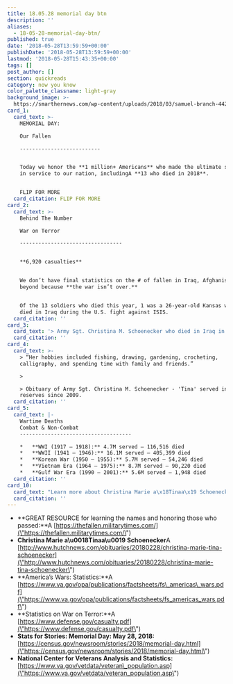 ```yaml
---
title: 18.05.28 memorial day btn
description: ''
aliases:
  - 18-05-28-memorial-day-btn/
published: true
date: '2018-05-28T13:59:59+00:00'
publishDate: '2018-05-28T13:59:59+00:00'
lastmod: '2018-05-28T15:43:35+00:00'
tags: []
post_author: []
section: quickreads
category: now you know
color_palette_classname: light-gray
background_image: >-
  https://smarthernews.com/wp-content/uploads/2018/03/samuel-branch-442129-unsplash-scaled.jpg
card_1:
  card_text: >-
    MEMORIAL DAY:  

    Our Fallen

    --------------------------


    Today we honor the **1 million+ Americans** who made the ultimate sacrifice
    in service to our nation, includingA **13 who died in 2018**.


    FLIP FOR MORE
  card_citation: FLIP FOR MORE
card_2:
  card_text: >-
    Behind The Number  

    War on Terror

    ---------------------------------


    **6,920 casualties**


    We don’t have final statistics on the # of fallen in Iraq, Afghanistan and
    beyond because **the war isn’t over.**


    Of the 13 soldiers who died this year, 1 was a 26-year-old Kansas woman. She
    died in Iraq during the U.S. fight against ISIS.
  card_citation: ''
card_3:
  card_text: '> Army Sgt. Christina M. Schoenecker who died in Iraq in February.'
  card_citation: ''
card_4:
  card_text: >-
    > “Her hobbies included fishing, drawing, gardening, crocheting,
    calligraphy, and spending time with family and friends.”

    > 

    > Obituary of Army Sgt. Christina M. Schoenecker - 'Tina' served in the Army
    reserves since 2009.
  card_citation: ''
card_5:
  card_text: |-
    Wartime Deaths  
    Combat & Non-Combat
    ------------------------------------

    *   **WWI (1917 – 1918):** 4.7M served – 116,516 died
    *   **WWII (1941 – 1946):** 16.1M served – 405,399 died
    *   **Korean War (1950 – 1955):** 5.7M served – 54,246 died
    *   **Vietnam Era (1964 – 1975):** 8.7M served – 90,220 died
    *   **Gulf War Era (1990 – 2001):** 5.6M served – 1,948 died
  card_citation: ''
card_10:
  card_text: "Learn more about Christina Marie a\x18Tinaa\x19 Schoenecker & the 12 others who died in service to our nation this year. Memorial Day honors those who died serving, specifically those who died in combat.\n\n[view sources](https://smarthernews.com/18-05-28-memorial-day-btn/)"
  card_citation: ''
---
```

*   **GREAT RESOURCE for learning the names and honoring those who passed:**A [https://thefallen.militarytimes.com/](\"https://thefallen.militarytimes.com/\")
*   **Christina Marie a\\u0018Tinaa\\u0019 Schoenecker**A [http://www.hutchnews.com/obituaries/20180228/christina-marie-tina-schoenecker](\"http://www.hutchnews.com/obituaries/20180228/christina-marie-tina-schoenecker\")
*   **America’s Wars: Statistics:**A [https://www.va.gov/opa/publications/factsheets/fs\_americas\_wars.pdf](\"https://www.va.gov/opa/publications/factsheets/fs_americas_wars.pdf\")
*   **Statistics on War on Terror:**A [https://www.defense.gov/casualty.pdf](\"https://www.defense.gov/casualty.pdf\")
*   **Stats for Stories: Memorial Day: May 28, 2018:** [https://census.gov/newsroom/stories/2018/memorial-day.html](\"https://census.gov/newsroom/stories/2018/memorial-day.html\")
*   **National Center for Veterans Analysis and Statistics:** [https://www.va.gov/vetdata/veteran\_population.asp](\"https://www.va.gov/vetdata/veteran_population.asp\")